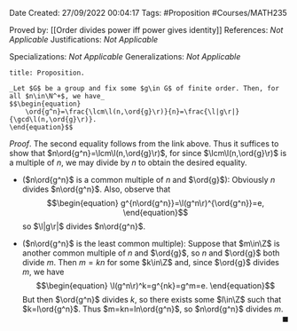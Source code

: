 <div class="topSpace"></div>

Date Created: 27/09/2022 00:04:17
Tags: #Proposition #Courses/MATH235

Proved by: [[Order divides power iff power gives identity]]
References: _Not Applicable_
Justifications: _Not Applicable_

Specializations: _Not Applicable_
Generalizations: _Not Applicable_

``` ad-Proposition
title: Proposition.

_Let $G$ be a group and fix some $g\in G$ of finite order. Then, for all $n\in\N^+$, we have_
$$\begin{equation}
    \ord{g^n}=\frac{\lcm\l(n,\ord{g}\r)}{n}=\frac{\l|g\r|}{\gcd\l(n,\ord{g}\r)}.
\end{equation}$$

```

_Proof_. The second equality follows from the link above. Thus it suffices to show that $n\ord{g^n}=\lcm\l(n,\ord{g}\r)$, for since $\lcm\l(n,\ord{g}\r)$ is a multiple of $n$, we may divide by $n$ to obtain the desired equality.
* ($n\ord{g^n}$ is a common multiple of $n$ and $\ord{g}$): Obviously $n$ divides $n\ord{g^n}$. Also, observe that
$$\begin{equation}
    g^{n\ord{g^n}}=\l(g^n\r)^{\ord{g^n}}=e,
\end{equation}$$
so $\l|g\r|$ divides $n\ord{g^n}$.

* ($n\ord{g^n}$ is the least common multiple): Suppose that $m\in\Z$ is another common multiple of $n$ and $\ord{g}$, so $n$ and $\ord{g}$ both divide $m$. Then $m=kn$ for some $k\in\Z$ and, since $\ord{g}$ divides $m$, we have
$$\begin{equation}
    \l(g^n\r)^k=g^{nk}=g^m=e.
\end{equation}$$
But then $\ord{g^n}$ divides $k$, so there exists some $l\in\Z$ such that $k=l\ord{g^n}$. Thus $m=kn=ln\ord{g^n}$, so $n\ord{g^n}$ divides $m$.<span style="float:right;">$\blacksquare$</span>
